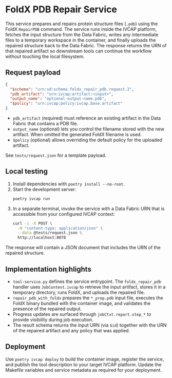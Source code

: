 # FoldX PDB Repair Service

This service prepares and repairs protein structure files (`.pdb`) using the FoldX
`RepairPDB` command. The service runs inside the IVCAP platform, fetches the
input structure from the Data Fabric, writes any intermediate files to a
temporary workspace in the container, and finally uploads the repaired structure
back to the Data Fabric. The response returns the URN of that repaired artifact
so downstream tools can continue the workflow without touching the local
filesystem.

## Request payload

```json
{
  "$schema": "urn:sd:schema.foldx_repair_pdb.request.2",
  "pdb_artifact": "urn:ivcap:artifact:<input>",
  "output_name": "optional-output-name.pdb",
  "$policy": "urn:ivcap:policy:ivcap.base.artifact"
}
```

- `pdb_artifact` (required) must reference an existing artifact in the Data
  Fabric that contains a PDB file.
- `output_name` (optional) lets you control the filename stored with the new
  artifact. When omitted the generated FoldX filename is used.
- `$policy` (optional) allows overriding the default policy for the uploaded
  artifact.

See `tests/request.json` for a template payload.

## Local testing

1. Install dependencies with `poetry install --no-root`.
2. Start the development server:
   ```bash
   poetry ivcap run
   ```
3. In a separate terminal, invoke the service with a Data Fabric URN that is
   accessible from your configured IVCAP context:
   ```bash
   curl -i -X POST \
     -H "content-type: application/json" \
     --data @tests/request.json \
     http://localhost:8078
   ```

The response will contain a JSON document that includes the URN of the repaired
structure.

## Implementation highlights

- `tool-service.py` defines the service entrypoint. The `foldx_repair_pdb`
  handler uses `JobContext.ivcap` to retrieve the input artifact, stores it in a
  temporary directory, runs FoldX, and uploads the repaired file.
- `repair_pdb_with_foldx` prepares the `*_prep.pdb` input file, executes the
  FoldX binary bundled with the container image, and validates the presence of
  the repaired output.
- Progress updates are surfaced through `jobCtxt.report.step_*` to provide
  visibility during job execution.
- The result schema returns the input URN (via `$id`) together with the URN of
  the repaired artifact and any policy that was applied.

## Deployment

Use `poetry ivcap deploy` to build the container image, register the service,
and publish the tool description to your target IVCAP platform. Update the
Makefile variables and service metadata as required for your deployment.
